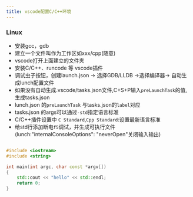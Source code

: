 ```yaml
---
title: vscode配置C/C++环境
---
```

### Linux
- 安装gcc，gdb
- 建立一个文件叫作为工作区如xxx/cpp(随意)
- vscode打开上面建立的文件夹
- 安装C/C++、runcode 等 vscode插件
- 调试虫子按钮，创建launch.json -> 选择GDB/LLDB ->选择编译器-> 自动生成lunch配置文件
- 如果没有自动生成.vscode/tasks.json文件,C+S+P输入`preLaunchTask`的值,生成tasks.json
- lunch.json 的`preLaunchTask` 与tasks.json的`label`对应
- tasks.json 的args可以通过`-std`指定语言标准
- C/C++插件设置中 `C Standard`,`Cpp Standard`:设置最新语言标准
- 给std行添加断电`f5`调试，并生成可执行文件(lunch:"internalConsoleOptions": "neverOpen"关闭输入输出)

```C++

#include <iostream>
#include <string>

int main(int argc, char const *argv[])
{
	std::cout << "hello" << std::endl;
	return 0;
}
```
